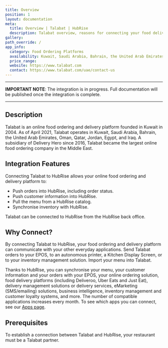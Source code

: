 ```yaml
---
title: Overview
position: 1
layout: documentation
meta:
  title: Overview | Talabat | HubRise
  description: Talabat overview, reasons for connecting your food delivery platform to HubRise and summary of integrated features. Send orders to you EPOS and other apps.
gallery:
path_override: /
app_info:
  category: Food Ordering Platforms
  availability: Kuwait, Saudi Arabia, Bahrain, the United Arab Emirates, Oman, Qatar, Jordan, Egypt, and Iraq
  price_range:
  website: https://www.talabat.com
  contact: https://www.talabat.com/uae/contact-us
---
```


---

**IMPORTANT NOTE**: The integration is in progress. Full documentation will be published once the integration is complete.

---

## Description

Talabat is an online food ordering and delivery platform founded in Kuwait in 2004. As of April 2021, Talabat operates in Kuwait, Saudi Arabia, Bahrain, the United Arab Emirates, Oman, Qatar, Jordan, Egypt, and Iraq. A subsidiary of Delivery Hero since 2016, Talabat became the largest online food ordering company in the Middle East.

## Integration Features

Connecting Talabat to HubRise allows your online food ordering and delivery platform to:

- Push orders into HubRise, including order status.
- Push customer information into HubRise.
- Pull the menu from a HubRise catalog.
- Synchronise inventory with HubRise.

Talabat can be connected to HubRise from the HubRise back office.

## Why Connect?

By connecting Talabat to HubRise, your food ordering and delivery platform can communicate with your other everyday applications. Send Talabat orders to your EPOS, to an autonomous printer, a Kitchen Display Screen, or to your inventory management solution. Import your menu into Talabat.

Thanks to HubRise, you can synchronise your menu, your customer information and your orders with your EPOS, your online ordering solution, food delivery platforms (including Deliveroo, Uber Eats and Just Eat), delivery management solutions or delivery services, eMarketing (SMS/emailing) solutions, business intelligence, inventory management and customer loyalty systems, and more. The number of compatible applications increases every month. To see which apps you can connect, see our [Apps page](/apps).

## Prerequisites

To establish a connection between Talabat and HubRise, your restaurant must be a Talabat partner.
